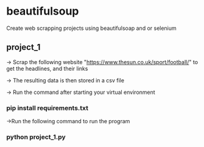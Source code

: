 # beautifulsoup

 Create web scrapping projects using beautifulsoap and or selenium

 ## project_1

 -> Scrap the following website "https://www.thesun.co.uk/sport/football/" to get the headlines, and their links

 -> The resulting data is then stored in a csv file

 -> Run the command after starting your virtual environment

   ### pip install requirements.txt

 ->Run the following command to run the program

   ### python project_1.py
